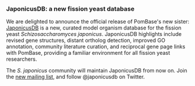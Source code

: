 ### JaponicusDB: a new fission yeast database
<!-- pombase_flags: frontpage -->
<!-- newsfeed_thumbnail: japonicusdb-32x32.png -->

We are delighted to announce the official release of PomBase's new
sister: [JaponicusDB](https://www.japonicusdb.org) is a new, curated model
organism database for the fission yeast *Schizosaccharomyces
japonicus*. JaponicusDB highlights include revised gene structures,
distant ortholog detection, improved GO annotation, community
literature curation, and reciprocal gene page links with PomBase,
providing a familiar environment for all fission yeast researchers.

The *S. japonicus* community will maintain JaponicusDB from now
on. Join the [new mailing
list](https://mailman.kcl.ac.uk/mailman/listinfo/japonicus-list), and
follow @japonicusdb on Twitter.

